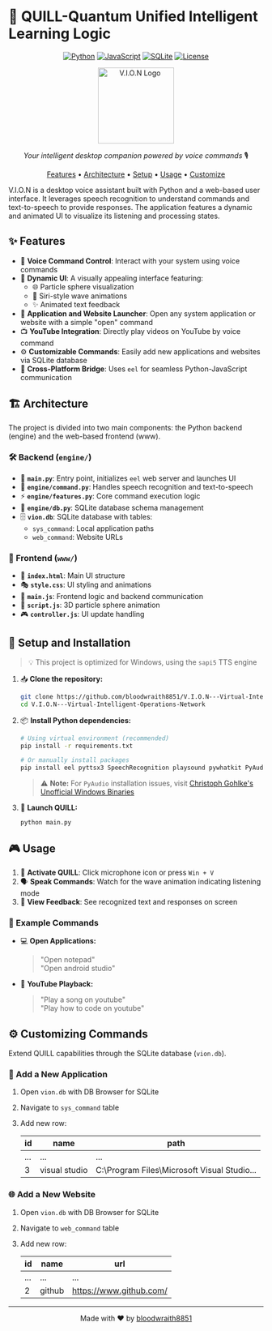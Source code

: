 # 🤖 QUILL-Quantum Unified Intelligent Learning Logic


<div align="center">

[![Python](https://img.shields.io/badge/Python-3.7+-3776AB?style=for-the-badge&logo=python&logoColor=white)](https://www.python.org/)
[![JavaScript](https://img.shields.io/badge/JavaScript-F7DF1E?style=for-the-badge&logo=javascript&logoColor=black)](https://developer.mozilla.org/en-US/docs/Web/JavaScript)
[![SQLite](https://img.shields.io/badge/SQLite-003B57?style=for-the-badge&logo=sqlite&logoColor=white)](https://www.sqlite.org/)
[![License](https://img.shields.io/badge/License-MIT-green.svg?style=for-the-badge)](LICENSE)

<img src="www/assets/img/VION.ico" alt="V.I.O.N Logo" width="150"/>

*Your intelligent desktop companion powered by voice commands* 🎙️

[Features](#-features) • [Architecture](#-architecture) • [Setup](#-setup-and-installation) • [Usage](#-usage) • [Customize](#-customizing-commands)

</div>

V.I.O.N is a desktop voice assistant built with Python and a web-based user interface. It leverages speech recognition to understand commands and text-to-speech to provide responses. The application features a dynamic and animated UI to visualize its listening and processing states.

## ✨ Features

- 🎤 **Voice Command Control**: Interact with your system using voice commands
- 🎨 **Dynamic UI**: A visually appealing interface featuring:
  - 🌐 Particle sphere visualization
  - 🌊 Siri-style wave animations
  - ✨ Animated text feedback
- 🚀 **Application and Website Launcher**: Open any system application or website with a simple "open" command
- 📺 **YouTube Integration**: Directly play videos on YouTube by voice command
- ⚙️ **Customizable Commands**: Easily add new applications and websites via SQLite database
- 🌉 **Cross-Platform Bridge**: Uses `eel` for seamless Python-JavaScript communication

## 🏗️ Architecture

The project is divided into two main components: the Python backend (engine) and the web-based frontend (www).

### 🛠️ Backend (`engine/`)

-   📄 **`main.py`**: Entry point, initializes `eel` web server and launches UI
-   🎯 **`engine/command.py`**: Handles speech recognition and text-to-speech
-   ⚡ **`engine/features.py`**: Core command execution logic
-   💾 **`engine/db.py`**: SQLite database schema management
-   🗄️ **`vion.db`**: SQLite database with tables:
    -   `sys_command`: Local application paths
    -   `web_command`: Website URLs

### 🎨 Frontend (`www/`)

-   📱 **`index.html`**: Main UI structure
-   🎭 **`style.css`**: UI styling and animations
-   🔧 **`main.js`**: Frontend logic and backend communication
-   🌟 **`script.js`**: 3D particle sphere animation
-   🎮 **`controller.js`**: UI update handling

## 🚀 Setup and Installation

> 💡 This project is optimized for Windows, using the `sapi5` TTS engine

1.  📥 **Clone the repository:**
    ```sh
    git clone https://github.com/bloodwraith8851/V.I.O.N---Virtual-Intelligent-Operations-Network.git
    cd V.I.O.N---Virtual-Intelligent-Operations-Network
    ```

2.  📦 **Install Python dependencies:**
    ```sh
    # Using virtual environment (recommended)
    pip install -r requirements.txt

    # Or manually install packages
    pip install eel pyttsx3 SpeechRecognition playsound pywhatkit PyAudio
    ```
    > ⚠️ **Note:** For `PyAudio` installation issues, visit [Christoph Gohlke's Unofficial Windows Binaries](https://www.lfd.uci.edu/~gohlke/pythonlibs/#pyaudio)

3.  🎯 **Launch QUILL:**
    ```sh
    python main.py
    ```

## 🎮 Usage

1.  🎤 **Activate QUILL**: Click microphone icon or press `Win + V`
2.  🗣️ **Speak Commands**: Watch for the wave animation indicating listening mode
3.  📝 **View Feedback**: See recognized text and responses on screen

### 📝 Example Commands

-   💻 **Open Applications:**
    > "Open notepad"  
    > "Open android studio"

-   🎵 **YouTube Playback:**
    > "Play a song on youtube"  
    > "Play how to code on youtube"

## ⚙️ Customizing Commands

Extend QUILL capabilities through the SQLite database (`vion.db`).

### 📱 Add a New Application

1.  Open `vion.db` with DB Browser for SQLite
2.  Navigate to `sys_command` table
3.  Add new row:

    | id  | name            | path                                       |
    | --- | --------------- | ------------------------------------------ |
    | ... | ...             | ...                                        |
    | 3   | visual studio   | C:\Program Files\Microsoft Visual Studio\... |
    
### 🌐 Add a New Website

1.  Open `vion.db` with DB Browser for SQLite
2.  Navigate to `web_command` table
3.  Add new row:

    | id  | name     | url                      |
    | --- | -------- | ------------------------ |
    | ... | ...      | ...                      |
    | 2   | github   | https://www.github.com/  |

---

<div align="center">

Made with ❤️ by [bloodwraith8851](https://github.com/bloodwraith8851)

</div>